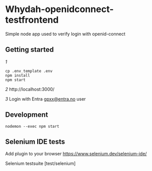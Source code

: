 # Whydah-openidconnect-testfrontend
Simple node app used to verify login with openid-connect


## Getting started

*1*
```
cp .env_template .env
npm install
npm start
```
*2*
http://localhost:3000/

*3*
Login with Entra gpxx@entra.no user

## Development
```
nodemon --exec npm start
```

## Selenium IDE tests
Add plugin to your browser  https://www.selenium.dev/selenium-ide/

Selenium testsuite [test/selenium]

